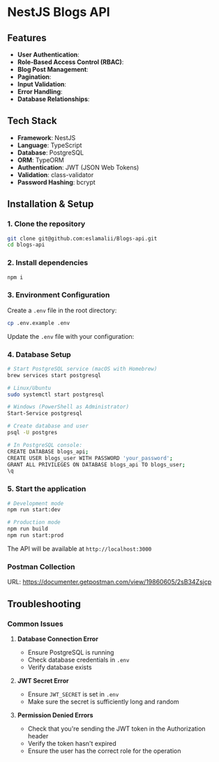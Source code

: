 # NestJS Blogs API

## Features

- **User Authentication**:
- **Role-Based Access Control (RBAC)**:
- **Blog Post Management**:
- **Pagination**:
- **Input Validation**:
- **Error Handling**:
- **Database Relationships**:

## Tech Stack

- **Framework**: NestJS
- **Language**: TypeScript
- **Database**: PostgreSQL
- **ORM**: TypeORM
- **Authentication**: JWT (JSON Web Tokens)
- **Validation**: class-validator
- **Password Hashing**: bcrypt

## Installation & Setup

### 1. Clone the repository

```bash
git clone git@github.com:eslamalii/Blogs-api.git
cd blogs-api
```

### 2. Install dependencies

```bash
npm i
```

### 3. Environment Configuration

Create a `.env` file in the root directory:

```bash
cp .env.example .env
```

Update the `.env` file with your configuration:

### 4. Database Setup

```bash
# Start PostgreSQL service (macOS with Homebrew)
brew services start postgresql

# Linux/Ubuntu
sudo systemctl start postgresql

# Windows (PowerShell as Administrator)
Start-Service postgresql

# Create database and user
psql -U postgres

# In PostgreSQL console:
CREATE DATABASE blogs_api;
CREATE USER blogs_user WITH PASSWORD 'your_password';
GRANT ALL PRIVILEGES ON DATABASE blogs_api TO blogs_user;
\q
```

### 5. Start the application

```bash
# Development mode
npm run start:dev

# Production mode
npm run build
npm run start:prod
```

The API will be available at `http://localhost:3000`

### Postman Collection

URL: https://documenter.getpostman.com/view/19860605/2sB34Zsjcp

## Troubleshooting

### Common Issues

1. **Database Connection Error**
   - Ensure PostgreSQL is running
   - Check database credentials in `.env`
   - Verify database exists

2. **JWT Secret Error**
   - Ensure `JWT_SECRET` is set in `.env`
   - Make sure the secret is sufficiently long and random

3. **Permission Denied Errors**
   - Check that you're sending the JWT token in the Authorization header
   - Verify the token hasn't expired
   - Ensure the user has the correct role for the operation
